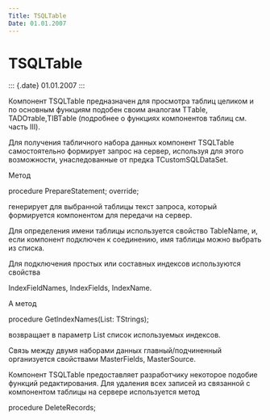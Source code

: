 ```yaml
---
Title: TSQLTable
Date: 01.01.2007
---
```



TSQLTable
=========

::: {.date}
01.01.2007
:::

Компонент TSQLTable предназначен для просмотра таблиц целиком и по
основным функциям подобен своим аналогам TTаblе, TADOтаblе,TIBTаblе
(подробнее о функциях компонентов таблиц см. часть III).

Для получения табличного набора данных компонент TSQLTable
самостоятельно формирует запрос на сервер, используя для этого
возможности, унаследованные от предка TCustomSQLDataSet.

Метод

procedure PrepareStatement; override;

генерирует для выбранной таблицы текст запроса, который формируется
компонентом для передачи на сервер.

Для определения имени таблицы используется свойство TableName, и, если
компонент подключен к соединению, имя таблицы можно выбрать из списка.

Для подключения простых или составных индексов используются свойства

IndexFieldNames, IndexFields, IndexName. 

А метод

procedure GetlndexNames(List: TStrings);

возвращает в параметр List список используемых индексов.

Связь между двумя наборами данных главный/подчиненный организуется
свойствами MasterFields, MasterSource.

Компонент TSQLTable предоставляет разработчику некоторое подобие функций
редактирования. Для удаления всех записей из связанной с компонентом
таблицы на сервере используется метод

procedure DeleteRecords;
